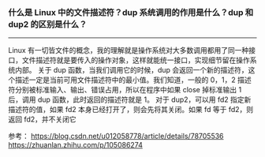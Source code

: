 ### 什么是 Linux 中的文件描述符？dup 系统调用的作用是什么？dup 和 dup2 的区别是什么？

------

Linux 有一切皆文件的概念，我的理解就是操作系统对大多数调用都用了同一种接口，文件描述符就是要传入的操作对象，这样就能统一接口，实现细节留在操作系统内部。
关于 dup 函数，当我们调用它的时候，dup 会返回一个新的描述符，这个描述一定是当前可用文件描述符中的最小值。我们知道，一般的 0，1，2 描述符分别被标准输入、输出、错误占用，所以在程序中如果 close 掉标准输出 1 后，调用 dup 函数，此时返回的描述符就是 1。
对于 dup2，可以用 fd2 指定新描述符的值，如果 fd2 本身已经打开了，则会先将其关闭。如果 fd 等于 fd2，则返回 fd2，并不关闭它

参考：
https://blog.csdn.net/u012058778/article/details/78705536
https://zhuanlan.zhihu.com/p/105086274
